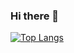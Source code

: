 ### Hi there 👋

<!--[![Edward's github stats](https://github-readme-stats.vercel.app/api?username=edalvb&show_icons=true&theme=radical&count_private=true)](https://github.com/edalvb)-->
[![Top Langs](https://github-readme-stats.vercel.app/api/top-langs/?username=edalvb&layout=compact&theme=radical&langs_count=8)](https://github.com/edalvb)
 
